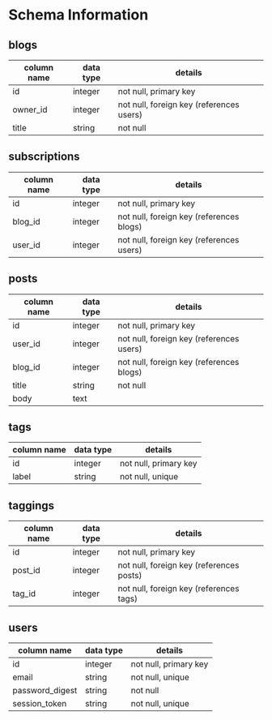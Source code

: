 # Schema Information

## blogs
column name | data type | details
------------|-----------|-----------------------
id          | integer   | not null, primary key
owner_id    | integer   | not null, foreign key (references users)
title       | string    | not null

## subscriptions
column name | data type | details
------------|-----------|-----------------------
id          | integer   | not null, primary key
blog_id     | integer   | not null, foreign key (references blogs)
user_id | integer   | not null, foreign key (references users)

## posts
column name | data type | details
------------|-----------|-----------------------
id          | integer   | not null, primary key
user_id     | integer   | not null, foreign key (references users)
blog_id     | integer   | not null, foreign key (references blogs)
title       | string    | not null
body        | text      |

## tags
column name | data type | details
------------|-----------|-----------------------
id          | integer   | not null, primary key
label       | string    | not null, unique

## taggings
column name | data type | details
------------|-----------|-----------------------
id          | integer   | not null, primary key
post_id     | integer   | not null, foreign key (references posts)
tag_id      | integer   | not null, foreign key (references tags)

## users
column name     | data type | details
----------------|-----------|-----------------------
id              | integer   | not null, primary key
email           | string    | not null, unique
password_digest | string    | not null
session_token   | string    | not null, unique
